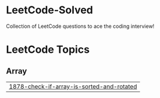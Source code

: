 # LeetCode-Solved
Collection of LeetCode questions to ace the coding interview! 

<!---LeetCode Topics Start-->
# LeetCode Topics
## Array
|  |
| ------- |
| [1878-check-if-array-is-sorted-and-rotated](https://github.com/RAJESH2132/LeetCode-Solved/tree/master/1878-check-if-array-is-sorted-and-rotated) |
<!---LeetCode Topics End-->